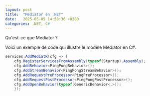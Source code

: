 ```yaml
---
layout: post
title:  "Mediator en .NET"
date:   2025-05-05 14:58:36 +0200
categories: .NET, C#
---
```

Qu'est-ce que Mediator ?

Voici un exemple de code qui illustre le modèle Mediator en C#.

```csharp
services.AddMediatR(cfg => {
    cfg.RegisterServicesFromAssembly(typeof(Startup).Assembly);
    cfg.AddBehavior<PingPongBehavior>();
    cfg.AddStreamBehavior<PingPongStreamBehavior>();
    cfg.AddRequestPreProcessor<PingPreProcessor>();
    cfg.AddRequestPostProcessor<PingPongPostProcessor>();
    cfg.AddOpenBehavior(typeof(GenericBehavior<,>));
    });
```

